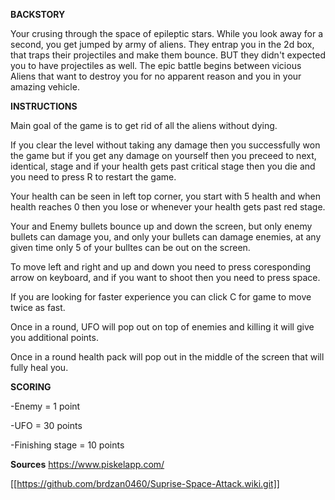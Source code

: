 
**BACKSTORY** 

Your crusing through the space of epileptic stars. While you look away for a second, you get jumped by
army of aliens. They entrap you in the 2d box, that traps their projectiles and make them bounce. BUT they didn't
expected you to have projectiles as well. The epic battle begins between vicious Aliens that want to destroy you 
for no apparent reason and you in your amazing vehicle. 


**INSTRUCTIONS** 

Main goal of the game is to get rid of all the aliens without dying.

If you clear the level without taking any damage then you successfully won the game but if you get any damage on yourself then you preceed to next, identical, stage and if your health gets past critical stage then you die and you need to press R to restart the game. 

Your health can be seen in left top corner, you start with 5 health and when health reaches 0 then you lose or whenever your health gets past red stage. 

Your and Enemy bullets bounce up and down the screen, but only enemy bullets can damage you, and only your bullets can damage enemies, at any given time only 5 of your bulltes can be out on the screen. 

To move left and right and up and down you need to press coresponding arrow on keyboard, and if you want to shoot then you need to press space.

If you are looking for faster experience you can click C for game to move twice as fast. 

Once in a round, UFO will pop out on top of enemies and killing it will give you additional points. 

Once in a round health pack will pop out in the middle of the screen that will fully heal you. 


**SCORING**

-Enemy = 1 point

-UFO = 30 points 

-Finishing stage = 10 points 

**Sources**
https://www.piskelapp.com/ 


[[https://github.com/brdzan0460/Suprise-Space-Attack.wiki.git]]
